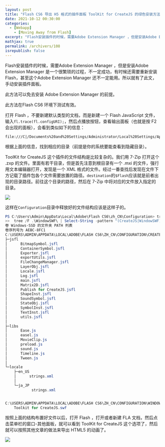 ```yaml
---
layout: post
title: "Flash CS6 导出 H5 格式的插件面板 ToolKit for CreateJS 的绿色安装方法"
date: 2021-10-12 00:30:00
categories: 
  - [Webapp]
    - [Moving Away from Flash]
excerpt: "Flash安装插件的时候，需要Adobe Extension Manager ，但是安装Adobe Extension Manager 是一个很繁琐的过程，不一定成功，有时候还需要重新安装Flash，甚至这个Adobe Extension Manager 还不一定能用。所以就有了此文，手动安装插件面板。此方法可以免去安装 Adobe Extension Manager 的前提。"
mathjax: true
permalink: /archivers/108
isrepublish: false
---
```


Flash安装插件的时候，需要Adobe Extension Manager ，但是安装Adobe Extension Manager 是一个很繁琐的过程，不一定成功，有时候还需要重新安装Flash，甚至这个Adobe Extension Manager 还不一定能用。所以就有了此文，手动安装插件面板。

此方法可以免去安装 Adobe Extension Manager 的前提。

此方法在Flash CS6 环境下测试有效。

打开 Flash ，不要新建默认类型的文档，而是新建一个 Flash JavaScript  文件，输入```fl.trace(fl.configURI);```，然后点播放按钮，查看输出面板（也就是按 F2 会出现的面板），会看到类似如下的信息：

```
file:///C|/Documents%20and%20Settings/Administrator/Local%20Settings/Application%20Data/Adobe/Flash%20CS6/zh_CN/Configuration/  
```

根据上面的信息，找到相应的目录（前提是你的系统要能查看到隐藏目录）。

ToolKit for CreateJS 这个插件的文件结构是比较复杂的。我们用 7-Zip 打开这个 .zxp 的文件。里面有若干目录，但是首先注意到根目录有一个 .mxi 的文件，强行用文本编辑器打开，发现是一个 XML 格式的文件。经过一番查找后发现在文件下方记载了插件包各个文件需要放置的路径。```destination```的```$Flash```应该就是前者出现的目录路径。前往这个目录的路径，然后在 7-Zip 中将对应的文件放入指定的目录。

![](https://img-blog.csdnimg.cn/426a2eb40e7f4f88a96e5d0ce87fbe16.png)


这样在```Configuration```目录中释放好的文件结构应该是这样子的。

```powershell
PS C:\Users\Admin\AppData\Local\Adobe\Flash CS6\zh_CN\Configuration> tree /F ./CreateJS
>>  tree /F .\WindowSWF\ | Select-String -pattern "(CreateJS|WindowSWF)"
卷 Windows-SSD 的文件夹 PATH 列表
卷序列号为 AEBC-8FC1
C:\USERS\ADMIN\APPDATA\LOCAL\ADOBE\FLASH CS6\ZH_CN\CONFIGURATION\CREATEJS
├─jsfl
│      BitmapSymbol.jsfl
│      ContainerSymbol.jsfl
│      Exporter.jsfl
│      exportUtils.jsfl
│      FileChangeManager.jsfl
│      LayerObj.jsfl
│      Locale.jsfl
│      Log.jsfl
│      main.jsfl
│      Matrix2D.jsfl
│      Publish for CreateJS.jsfl
│      ShapeInst.jsfl
│      SoundSymbol.jsfl
│      StateObj.jsfl
│      SymbolInst.jsfl
│      TextInst.jsfl
│      utils.jsfl
│
├─libs
│      Ease.js
│      easel.js
│      MovieClip.js
│      preload.js
│      sound.js
│      Timeline.js
│      Tween.js
│
└─locale
    ├─en_US
    │      strings.xml
    │
    └─ja_JP
            strings.xml


C:\USERS\ADMIN\APPDATA\LOCAL\ADOBE\FLASH CS6\ZH_CN\CONFIGURATION\WINDOWSWF
    Toolkit for CreateJS.swf
```

按照上面的结构布置好文件以后，打开 Flash ，打开或者新建 FLA 文档，然后点击菜单栏的窗口-其他面板，就可以看到 ToolKit for CreateJS 这个选项了，然后就可以按照其他文章的做法来导出 HTML5 的动画了。

![](https://img-blog.csdnimg.cn/72aaab3b4e734a5cb7dc0c1371470b32.png)
